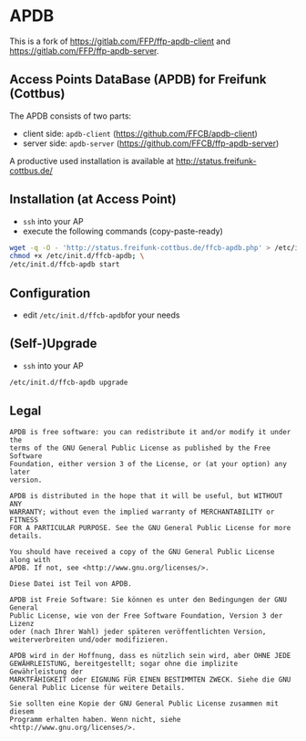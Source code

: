 # APDB

This is a fork of https://gitlab.com/FFP/ffp-apdb-client and https://gitlab.com/FFP/ffp-apdb-server.

## Access Points DataBase (APDB) for Freifunk (Cottbus)
The APDB consists of two parts:
- client side: `apdb-client` (https://github.com/FFCB/apdb-client)
- server side: `apdb-server` (https://github.com/FFCB/ffp-apdb-server)

A productive used installation is available at http://status.freifunk-cottbus.de/

## Installation (at Access Point)
* `ssh` into your AP
* execute the following commands (copy-paste-ready)

```bash
wget -q -O - 'http://status.freifunk-cottbus.de/ffcb-apdb.php' > /etc/init.d/ffcb-apdb && \
chmod +x /etc/init.d/ffcb-apdb; \
/etc/init.d/ffcb-apdb start
```

## Configuration
* edit `/etc/init.d/ffcb-apdb`for your needs

## (Self-)Upgrade
* `ssh` into your AP

```bash
/etc/init.d/ffcb-apdb upgrade
```

## Legal
    APDB is free software: you can redistribute it and/or modify it under the
    terms of the GNU General Public License as published by the Free Software
    Foundation, either version 3 of the License, or (at your option) any later
    version.

    APDB is distributed in the hope that it will be useful, but WITHOUT ANY
    WARRANTY; without even the implied warranty of MERCHANTABILITY or FITNESS
    FOR A PARTICULAR PURPOSE. See the GNU General Public License for more
    details.

    You should have received a copy of the GNU General Public License along with
    APDB. If not, see <http://www.gnu.org/licenses/>.

    Diese Datei ist Teil von APDB.

    APDB ist Freie Software: Sie können es unter den Bedingungen der GNU General
    Public License, wie von der Free Software Foundation, Version 3 der Lizenz
    oder (nach Ihrer Wahl) jeder späteren veröffentlichten Version,
    weiterverbreiten und/oder modifizieren.

    APDB wird in der Hoffnung, dass es nützlich sein wird, aber OHNE JEDE
    GEWÄHRLEISTUNG, bereitgestellt; sogar ohne die implizite Gewährleistung der
    MARKTFÄHIGKEIT oder EIGNUNG FÜR EINEN BESTIMMTEN ZWECK. Siehe die GNU
    General Public License für weitere Details.

    Sie sollten eine Kopie der GNU General Public License zusammen mit diesem
    Programm erhalten haben. Wenn nicht, siehe <http://www.gnu.org/licenses/>.
